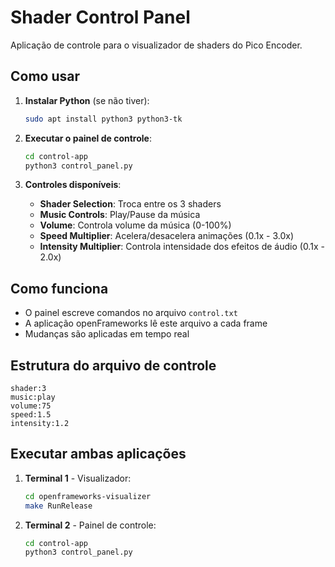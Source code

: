 # Shader Control Panel

Aplicação de controle para o visualizador de shaders do Pico Encoder.

## Como usar

1. **Instalar Python** (se não tiver):
   ```bash
   sudo apt install python3 python3-tk
   ```

2. **Executar o painel de controle**:
   ```bash
   cd control-app
   python3 control_panel.py
   ```

3. **Controles disponíveis**:
   - **Shader Selection**: Troca entre os 3 shaders
   - **Music Controls**: Play/Pause da música
   - **Volume**: Controla volume da música (0-100%)
   - **Speed Multiplier**: Acelera/desacelera animações (0.1x - 3.0x)
   - **Intensity Multiplier**: Controla intensidade dos efeitos de áudio (0.1x - 2.0x)

## Como funciona

- O painel escreve comandos no arquivo `control.txt`
- A aplicação openFrameworks lê este arquivo a cada frame
- Mudanças são aplicadas em tempo real

## Estrutura do arquivo de controle

```
shader:3
music:play
volume:75
speed:1.5
intensity:1.2
```

## Executar ambas aplicações

1. **Terminal 1** - Visualizador:
   ```bash
   cd openframeworks-visualizer
   make RunRelease
   ```

2. **Terminal 2** - Painel de controle:
   ```bash
   cd control-app
   python3 control_panel.py
   ```